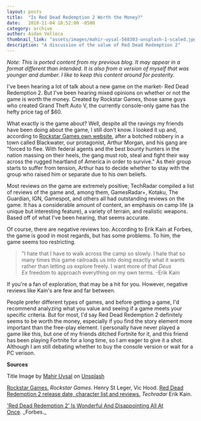 ```yaml
---
layout: posts
title:  "Is Red Dead Redemption 2 Worth the Money?"
date:   2018-11-04 18:52:00 -0500
category: archive
author: Aidan Velleca
thumbnail_link: "assets/images/mahir-uysal-568303-unsplash-1-scaled.jpg"
description: "A discussion of the value of Red Dead Redemption 2"
---
```

*Note: This is ported content from my previous blog. It may appear in a format different than intended. It is also from a version of myself that was younger and dumber. I like to keep this content around for posterity.*

I've been hearing a lot of talk about a new game on the market- Red Dead Redemption 2. But I've been hearing mixed opinions on whether or not the game is worth the money. Created by Rockstar Games, those same guys who created Grand Theft Auto V, the currently console-only game has the hefty price tag of $60. 

What exactly is the game about? Well, despite all the ravings my friends have been doing about the game, I still don't know. I looked it up and, according to [Rockstar Games own website,](https://www.rockstargames.com/reddeadredemption2/) after a botched robbery in a town called Blackwater, our protagonist, Arthur Morgan, and his gang are "forced to flee. With federal agents and the best bounty hunters in the nation massing on their heels, the gang must rob, steal and fight their way across the rugged heartland of America in order to survive." As their group starts to suffer from tension, Arthur has to decide whether to stay with the group who raised him or separate due to his own beliefs. 

Most reviews on the game are extremely positive; TechRadar compiled a list of reviews of the game and, among them, GamesRadar+, Kotaku, The Guardian, IGN, Gamespot, and others all had outstanding reviews on the game. It has a considerable amount of content, an emphasis on camp life (a unique but interesting feature), a variety of terrain, and realistic weapons. Based off of what I've been hearing, that seems accurate. 

Of course, there are negative reviews too. According to Erik Kain at Forbes, the game is good in most regards, but has some problems. To him, the game seems too restricting.

> "I hate that I have to walk across the camp so slowly. I hate that so many times this game railroads us into doing exactly what it wants rather than letting us explore freely. I want more of that _Deus Ex_ freedom to approach everything on my own terms. \-Erik Kain

If you're a fan of exploration, that may be a hit for you. However, negative reviews like Kain's are few and far between. 

People prefer different types of games, and before getting a game, I'd recommend analyzing what you value and seeing if a game meets your specific criteria. But for most, I'd say Red Dead Redemption 2 definitely seems to be worth the money, especially if you find the story element more important than the free-play element. I personally have never played a game like this, but one of my friends ditched Fortnite for it, and this friend has been playing Fortnite for a long time, so I am eager to give it a shot. Although I am still debating whether to buy the console version or wait for a PC verison. 

**Sources** 

Title Image by [Mahir Uysal](https://unsplash.com/photos/ywVLrYtNXMQ?utm_source=unsplash&utm_medium=referral&utm_content=creditCopyText) on [Unsplash](https://unsplash.com/search/photos/cowboy?utm_source=unsplash&utm_medium=referral&utm_content=creditCopyText) 

[Rockstar Games.](https://www.rockstargames.com/reddeadredemption2/) _Rockstar Games._ Henry St Leger, Vic Hood. [Red Dead Redemption 2 release date, character list and reviews.](https://www.techradar.com/news/red-dead-redemption-2-release-date-news-and-rumors) _Techradar_ Erik Kain. 

['Red Dead Redemption 2' Is Wonderful And Disappointing All At Once](https://www.forbes.com/sites/erikkain/2018/10/31/red-dead-redemption-2-is-wonderful-and-disappointing-all-at-once/#6afeb1113edc.). _Forbes._